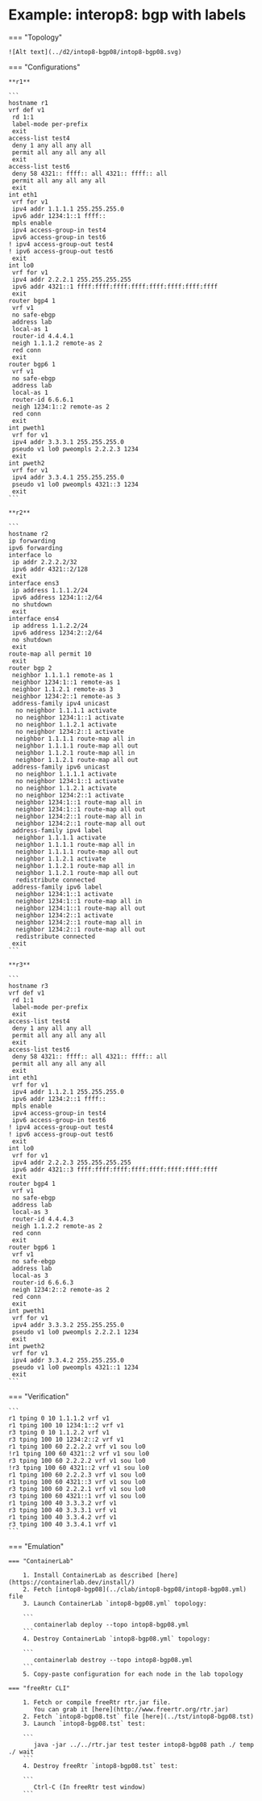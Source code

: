 # Example: interop8: bgp with labels

=== "Topology"

    ![Alt text](../d2/intop8-bgp08/intop8-bgp08.svg)

=== "Configurations"

    **r1**

    ```
    hostname r1
    vrf def v1
     rd 1:1
     label-mode per-prefix
     exit
    access-list test4
     deny 1 any all any all
     permit all any all any all
     exit
    access-list test6
     deny 58 4321:: ffff:: all 4321:: ffff:: all
     permit all any all any all
     exit
    int eth1
     vrf for v1
     ipv4 addr 1.1.1.1 255.255.255.0
     ipv6 addr 1234:1::1 ffff::
     mpls enable
     ipv4 access-group-in test4
     ipv6 access-group-in test6
    ! ipv4 access-group-out test4
    ! ipv6 access-group-out test6
     exit
    int lo0
     vrf for v1
     ipv4 addr 2.2.2.1 255.255.255.255
     ipv6 addr 4321::1 ffff:ffff:ffff:ffff:ffff:ffff:ffff:ffff
     exit
    router bgp4 1
     vrf v1
     no safe-ebgp
     address lab
     local-as 1
     router-id 4.4.4.1
     neigh 1.1.1.2 remote-as 2
     red conn
     exit
    router bgp6 1
     vrf v1
     no safe-ebgp
     address lab
     local-as 1
     router-id 6.6.6.1
     neigh 1234:1::2 remote-as 2
     red conn
     exit
    int pweth1
     vrf for v1
     ipv4 addr 3.3.3.1 255.255.255.0
     pseudo v1 lo0 pweompls 2.2.2.3 1234
     exit
    int pweth2
     vrf for v1
     ipv4 addr 3.3.4.1 255.255.255.0
     pseudo v1 lo0 pweompls 4321::3 1234
     exit
    ```

    **r2**

    ```
    hostname r2
    ip forwarding
    ipv6 forwarding
    interface lo
     ip addr 2.2.2.2/32
     ipv6 addr 4321::2/128
     exit
    interface ens3
     ip address 1.1.1.2/24
     ipv6 address 1234:1::2/64
     no shutdown
     exit
    interface ens4
     ip address 1.1.2.2/24
     ipv6 address 1234:2::2/64
     no shutdown
     exit
    route-map all permit 10
     exit
    router bgp 2
     neighbor 1.1.1.1 remote-as 1
     neighbor 1234:1::1 remote-as 1
     neighbor 1.1.2.1 remote-as 3
     neighbor 1234:2::1 remote-as 3
     address-family ipv4 unicast
      no neighbor 1.1.1.1 activate
      no neighbor 1234:1::1 activate
      no neighbor 1.1.2.1 activate
      no neighbor 1234:2::1 activate
      neighbor 1.1.1.1 route-map all in
      neighbor 1.1.1.1 route-map all out
      neighbor 1.1.2.1 route-map all in
      neighbor 1.1.2.1 route-map all out
     address-family ipv6 unicast
      no neighbor 1.1.1.1 activate
      no neighbor 1234:1::1 activate
      no neighbor 1.1.2.1 activate
      no neighbor 1234:2::1 activate
      neighbor 1234:1::1 route-map all in
      neighbor 1234:1::1 route-map all out
      neighbor 1234:2::1 route-map all in
      neighbor 1234:2::1 route-map all out
     address-family ipv4 label
      neighbor 1.1.1.1 activate
      neighbor 1.1.1.1 route-map all in
      neighbor 1.1.1.1 route-map all out
      neighbor 1.1.2.1 activate
      neighbor 1.1.2.1 route-map all in
      neighbor 1.1.2.1 route-map all out
      redistribute connected
     address-family ipv6 label
      neighbor 1234:1::1 activate
      neighbor 1234:1::1 route-map all in
      neighbor 1234:1::1 route-map all out
      neighbor 1234:2::1 activate
      neighbor 1234:2::1 route-map all in
      neighbor 1234:2::1 route-map all out
      redistribute connected
     exit
    ```

    **r3**

    ```
    hostname r3
    vrf def v1
     rd 1:1
     label-mode per-prefix
     exit
    access-list test4
     deny 1 any all any all
     permit all any all any all
     exit
    access-list test6
     deny 58 4321:: ffff:: all 4321:: ffff:: all
     permit all any all any all
     exit
    int eth1
     vrf for v1
     ipv4 addr 1.1.2.1 255.255.255.0
     ipv6 addr 1234:2::1 ffff::
     mpls enable
     ipv4 access-group-in test4
     ipv6 access-group-in test6
    ! ipv4 access-group-out test4
    ! ipv6 access-group-out test6
     exit
    int lo0
     vrf for v1
     ipv4 addr 2.2.2.3 255.255.255.255
     ipv6 addr 4321::3 ffff:ffff:ffff:ffff:ffff:ffff:ffff:ffff
     exit
    router bgp4 1
     vrf v1
     no safe-ebgp
     address lab
     local-as 3
     router-id 4.4.4.3
     neigh 1.1.2.2 remote-as 2
     red conn
     exit
    router bgp6 1
     vrf v1
     no safe-ebgp
     address lab
     local-as 3
     router-id 6.6.6.3
     neigh 1234:2::2 remote-as 2
     red conn
     exit
    int pweth1
     vrf for v1
     ipv4 addr 3.3.3.2 255.255.255.0
     pseudo v1 lo0 pweompls 2.2.2.1 1234
     exit
    int pweth2
     vrf for v1
     ipv4 addr 3.3.4.2 255.255.255.0
     pseudo v1 lo0 pweompls 4321::1 1234
     exit
    ```

=== "Verification"

    ```
    r1 tping 0 10 1.1.1.2 vrf v1
    r1 tping 100 10 1234:1::2 vrf v1
    r3 tping 0 10 1.1.2.2 vrf v1
    r3 tping 100 10 1234:2::2 vrf v1
    r1 tping 100 60 2.2.2.2 vrf v1 sou lo0
    !r1 tping 100 60 4321::2 vrf v1 sou lo0
    r3 tping 100 60 2.2.2.2 vrf v1 sou lo0
    !r3 tping 100 60 4321::2 vrf v1 sou lo0
    r1 tping 100 60 2.2.2.3 vrf v1 sou lo0
    r1 tping 100 60 4321::3 vrf v1 sou lo0
    r3 tping 100 60 2.2.2.1 vrf v1 sou lo0
    r3 tping 100 60 4321::1 vrf v1 sou lo0
    r1 tping 100 40 3.3.3.2 vrf v1
    r3 tping 100 40 3.3.3.1 vrf v1
    r1 tping 100 40 3.3.4.2 vrf v1
    r3 tping 100 40 3.3.4.1 vrf v1
    ```

=== "Emulation"

    === "ContainerLab"

        1. Install ContainerLab as described [here](https://containerlab.dev/install/)  
        2. Fetch [intop8-bgp08](../clab/intop8-bgp08/intop8-bgp08.yml) file  
        3. Launch ContainerLab `intop8-bgp08.yml` topology:  

        ```
           containerlab deploy --topo intop8-bgp08.yml  
        ```
        4. Destroy ContainerLab `intop8-bgp08.yml` topology:  

        ```
           containerlab destroy --topo intop8-bgp08.yml  
        ```
        5. Copy-paste configuration for each node in the lab topology

    === "freeRtr CLI"

        1. Fetch or compile freeRtr rtr.jar file.  
           You can grab it [here](http://www.freertr.org/rtr.jar)  
        2. Fetch `intop8-bgp08.tst` file [here](../tst/intop8-bgp08.tst)  
        3. Launch `intop8-bgp08.tst` test:  

        ```
           java -jar ../../rtr.jar test tester intop8-bgp08 path ./ temp ./ wait
        ```
        4. Destroy freeRtr `intop8-bgp08.tst` test:  

        ```
           Ctrl-C (In freeRtr test window)
        ```

